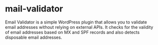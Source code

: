 # mail-validator
Email Validator is a simple WordPress plugin that allows you to validate email addresses without relying on external APIs. It checks for the validity of email addresses based on MX and SPF records and also detects disposable email addresses.
